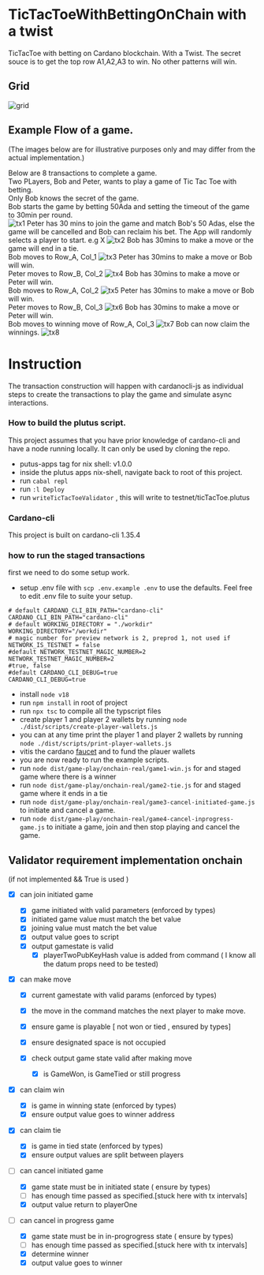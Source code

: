# TicTacToeWithBettingOnChain with a twist

TicTacToe with betting on Cardano blockchain.
With a Twist. The secret souce is to get the top row A1,A2,A3 to win.
No other patterns will win.

## Grid

![grid](./docs/images//grid.jpg)

## Example Flow of a game.

(The images below are for illustrative purposes only and may differ from the actual implementation.)

Below are 8 transactions to complete a game.  
Two PLayers, Bob and Peter, wants to play a game of Tic Tac Toe with betting.  
Only Bob knows the secret of the game.  
Bob starts the game by betting 50Ada and setting the timeout of the game to 30min per round.  
![tx1](./docs/images/tx1.jpg)
Peter has 30 mins to join the game and match Bob's 50 Adas, else the game will be cancelled and Bob can reclaim his bet.
The App will randomly selects a player to start. e.g X
![tx2](./docs/images/tx2.jpg)
Bob has 30mins to make a move or the game will end in a tie.  
Bob moves to Row_A, Col_1
![tx3](./docs/images/tx3.jpg)
Peter has 30mins to make a move or Bob will win.  
Peter moves to Row_B, Col_2
![tx4](./docs/images/tx4.jpg)
Bob has 30mins to make a move or Peter will win.  
Bob moves to Row_A, Col_2
![tx5](./docs/images/tx5.jpg)
Peter has 30mins to make a move or Bob will win.  
Peter moves to Row_B, Col_3
![tx6](./docs/images/tx6.jpg)
Bob has 30mins to make a move or Peter will win.  
Bob moves to winning move of Row_A, Col_3
![tx7](./docs/images/tx7.jpg)
Bob can now claim the winnings.
![tx8](./docs/images/tx8.jpg)

# Instruction

The transaction construction will happen with cardanocli-js as individual steps to create the transactions to play the game and simulate async interactions.

### How to build the plutus script.

This project assumes that you have prior knowledge of cardano-cli and have a node running locally. It can only be used by cloning the repo.

- putus-apps tag for nix shell: v1.0.0
- inside the plutus apps nix-shell, navigate back to root of this project.
- run `cabal repl`
- run `:l Deploy`
- run `writeTicTacToeValidator` , this will write to testnet/ticTacToe.plutus

### Cardano-cli

This project is built on cardano-cli 1.35.4

### how to run the staged transactions

first we need to do some setup work.

- setup .env file with `scp .env.example .env` to use the defaults. Feel free to edit .env file to suite your setup.

```text
# default CARDANO_CLI_BIN_PATH="cardano-cli"
CARDANO_CLI_BIN_PATH="cardano-cli"
# default WORKING_DIRECTORY = "./workdir"
WORKING_DIRECTORY="/workdir"
# magic number for preview network is 2, preprod 1, not used if NETWORK_IS_TESTNET = false
#default NETWORK_TESTNET_MAGIC_NUMBER=2
NETWORK_TESTNET_MAGIC_NUMBER=2
#true, false
#default CARDANO_CLI_DEBUG=true
CARDANO_CLI_DEBUG=true
```

- install `node v18`
- run `npm install` in root of project
- run `npx tsc` to compile all the typscript files
- create player 1 and player 2 wallets by running `node ./dist/scripts/create-player-wallets.js`
- you can at any time print the player 1 and player 2 wallets by running `node ./dist/scripts/print-player-wallets.js`
- vitis the cardano [faucet](https://docs.cardano.org/cardano-testnet/tools/faucet/) and to fund the plauer wallets
- you are now ready to run the example scripts.
- run `node dist/game-play/onchain-real/game1-win.js` for and staged game where there is a winner
- run `node dist/game-play/onchain-real/game2-tie.js` for and staged game where it ends in a tie
- run `node dist/game-play/onchain-real/game3-cancel-initiated-game.js` to initiate and cancel a game.
- run `node dist/game-play/onchain-real/game4-cancel-inprogress-game.js` to initiate a game, join and then stop playing and cancel the game.

## Validator requirement implementation onchain

(if not implemented && True is used )

- [x] can join initiated game

  - [x] game initiated with valid parameters (enforced by types)
  - [x] initiated game value must match the bet value
  - [x] joining value must match the bet value
  - [x] output value goes to script
  - [x] output gamestate is valid
    - [x] playerTwoPubKeyHash value is added from command ( I know all the datum props need to be tested)

- [x] can make move

  - [x] current gamestate with valid params (enforced by types)
  - [x] the move in the command matches the next player to make move.
  - [x] ensure game is playable [ not won or tied , ensured by types]
  - [x] ensure designated space is not occupied
  - [x] check output game state valid after making move

    - [x] is GameWon, is GameTied or still progress

- [x] can claim win

  - [x] is game in winning state (enforced by types)
  - [x] ensure output value goes to winner address

- [x] can claim tie

  - [x] is game in tied state (enforced by types)
  - [x] ensure output values are split between players

- [ ] can cancel initiated game

  - [x] game state must be in initiated state ( ensure by types)
  - [ ] has enough time passed as specified.[stuck here with tx intervals]
  - [x] output value return to playerOne

- [ ] can cancel in progress game

  - [x] game state must be in in-progrogress state ( ensure by types)
  - [ ] has enough time passed as specified.[stuck here with tx intervals]
  - [x] determine winner
  - [x] output value goes to winner
